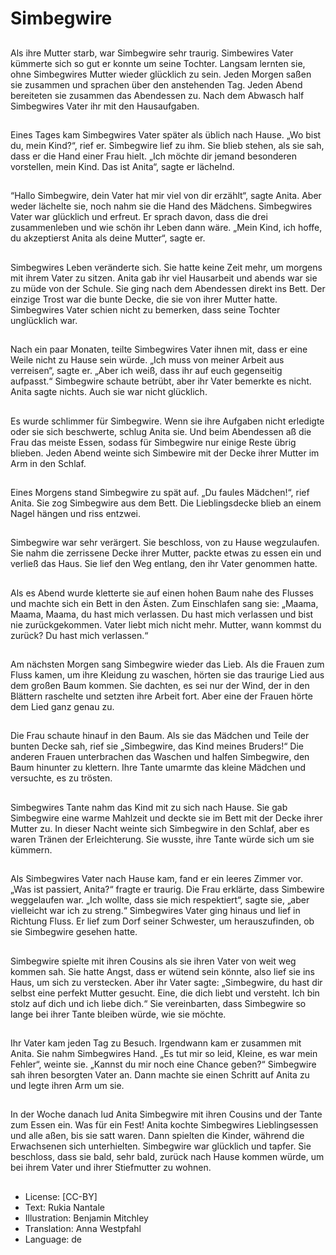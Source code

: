 # Simbegwire

##
Als ihre Mutter starb, war Simbegwire sehr traurig. Simbewires Vater kümmerte sich so gut er konnte um seine Tochter. Langsam lernten sie, ohne Simbegwires Mutter wieder glücklich zu sein. Jeden Morgen saßen sie zusammen und sprachen über den anstehenden Tag. Jeden Abend bereiteten sie zusammen das Abendessen zu. Nach dem Abwasch half Simbegwires Vater ihr mit den Hausaufgaben.

##
Eines Tages kam Simbegwires Vater später als üblich nach Hause. „Wo bist du, mein Kind?“, rief er. Simbegwire lief zu ihm. Sie blieb stehen, als sie sah, dass er die Hand einer Frau hielt. „Ich möchte dir jemand besonderen vorstellen, mein Kind. Das ist Anita“, sagte er lächelnd.

##
“Hallo Simbegwire, dein Vater hat mir viel von dir erzählt“, sagte Anita. Aber weder lächelte sie, noch nahm sie die Hand des Mädchens. Simbegwires Vater war glücklich und erfreut. Er sprach davon, dass die drei zusammenleben und wie schön ihr Leben dann wäre. „Mein Kind, ich hoffe, du akzeptierst Anita als deine Mutter“, sagte er.

##
Simbegwires Leben veränderte sich. Sie hatte keine Zeit mehr, um morgens mit ihrem Vater zu sitzen. Anita gab ihr viel Hausarbeit und abends war sie zu müde von der Schule. Sie ging nach dem Abendessen direkt ins Bett. Der einzige Trost war die bunte Decke, die sie von ihrer Mutter hatte. Simbegwires Vater schien nicht zu bemerken, dass seine Tochter unglücklich war.

##
Nach ein paar Monaten, teilte Simbegwires Vater ihnen mit, dass er eine Weile nicht zu Hause sein würde. „Ich muss von meiner Arbeit aus verreisen“, sagte er. „Aber ich weiß, dass ihr auf euch gegenseitig aufpasst.“ Simbegwire schaute betrübt, aber ihr Vater bemerkte es nicht. Anita sagte nichts. Auch sie war nicht glücklich.

##
Es wurde schlimmer für Simbegwire. Wenn sie ihre Aufgaben nicht erledigte oder sie sich beschwerte, schlug Anita sie. Und beim Abendessen aß die Frau das meiste Essen, sodass für Simbegwire nur einige Reste übrig blieben. Jeden Abend weinte sich Simbewire mit der Decke ihrer Mutter im Arm in den Schlaf.

##
Eines Morgens stand Simbegwire zu spät auf. „Du faules Mädchen!“, rief Anita. Sie zog Simbegwire aus dem Bett. Die Lieblingsdecke blieb an einem Nagel hängen und riss entzwei.

##
Simbegwire war sehr verärgert. Sie beschloss, von zu Hause wegzulaufen. Sie nahm die zerrissene Decke ihrer Mutter, packte etwas zu essen ein und verließ das Haus. Sie lief den Weg entlang, den ihr Vater genommen hatte.

##
Als es Abend wurde kletterte sie auf einen hohen Baum nahe des Flusses und machte sich ein Bett in den Ästen. Zum Einschlafen sang sie: „Maama, Maama, Maama, du hast mich verlassen. Du hast mich verlassen und bist nie zurückgekommen. Vater liebt mich nicht mehr. Mutter, wann kommst du zurück? Du hast mich verlassen.“

##
Am nächsten Morgen sang Simbegwire wieder das Lieb. Als die Frauen zum Fluss kamen, um ihre Kleidung zu waschen, hörten sie das traurige Lied aus dem großen Baum kommen. Sie dachten, es sei nur der Wind, der in den Blättern raschelte und setzten ihre Arbeit fort. Aber eine der Frauen hörte dem Lied ganz genau zu.

##
Die Frau schaute hinauf in den Baum. Als sie das Mädchen und Teile der bunten Decke sah, rief sie „Simbegwire, das Kind meines Bruders!“ Die anderen Frauen unterbrachen das Waschen und halfen Simbegwire, den Baum hinunter zu klettern. Ihre Tante umarmte das kleine Mädchen und versuchte, es zu trösten.

##
Simbegwires Tante nahm das Kind mit zu sich nach Hause. Sie gab Simbegwire eine warme Mahlzeit und deckte sie im Bett mit der Decke ihrer Mutter zu. In dieser Nacht weinte sich Simbegwire in den Schlaf, aber es waren Tränen der Erleichterung. Sie wusste, ihre Tante würde sich um sie kümmern.

##
Als Simbegwires Vater nach Hause kam, fand er ein leeres Zimmer vor. „Was ist passiert, Anita?“ fragte er traurig. Die Frau erklärte, dass Simbewire weggelaufen war. „Ich wollte, dass sie mich respektiert“, sagte sie, „aber vielleicht war ich zu streng.“ Simbegwires Vater ging hinaus und lief in Richtung Fluss. Er lief zum Dorf seiner Schwester, um herauszufinden, ob sie Simbegwire gesehen hatte.

##
Simbegwire spielte mit ihren Cousins als sie ihren Vater von weit weg kommen sah. Sie hatte Angst, dass er wütend sein könnte, also lief sie ins Haus, um sich zu verstecken. Aber ihr Vater sagte: „Simbegwire, du hast dir selbst eine perfekt Mutter gesucht. Eine, die dich liebt und versteht. Ich bin stolz auf dich und ich liebe dich.“ Sie vereinbarten, dass Simbegwire so lange bei ihrer Tante bleiben würde, wie sie möchte.

##
Ihr Vater kam jeden Tag zu Besuch. Irgendwann kam er zusammen mit Anita. Sie nahm Simbegwires Hand. „Es tut mir so leid, Kleine, es war mein Fehler“, weinte sie. „Kannst du mir noch eine Chance geben?“ Simbegwire sah ihren besorgten Vater an. Dann machte sie einen Schritt auf Anita zu und legte ihren Arm um sie.

##
In der Woche danach lud Anita Simbegwire mit ihren Cousins und der Tante zum Essen ein. Was für ein Fest! Anita kochte Simbegwires Lieblingsessen und alle aßen, bis sie satt waren. Dann spielten die Kinder, während die Erwachsenen sich unterhielten. Simbegwire war glücklich und tapfer. Sie beschloss, dass sie bald, sehr bald, zurück nach Hause kommen würde, um bei ihrem Vater und ihrer Stiefmutter zu wohnen.

##
* License: [CC-BY]
* Text: Rukia Nantale
* Illustration: Benjamin Mitchley
* Translation: Anna Westpfahl
* Language: de
